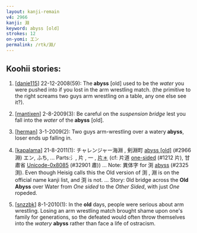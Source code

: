 ```yaml
---
layout: kanji-remain
v4: 2966
kanji: 淵
keyword: abyss [old]
strokes: 12
on-yomi: エン
permalink: /rtk/淵/
---
```


## Koohii stories: 

1) [<a href="http://kanji.koohii.com/profile/danie115">danie115</a>] 22-12-2008(59): The<strong> abyss</strong> [old] used to be the <em>water</em> you were pushed into if you lost in the arm wrestling match. (the primitive to the right screams two guys arm wrestling on a table, any one else see it?).

2) [<a href="http://kanji.koohii.com/profile/mantixen">mantixen</a>] 2-8-2009(3): Be careful on the <em>suspension bridge</em> lest you fall into the <em>water</em> of the<strong> abyss</strong> [old].

3) [<a href="http://kanji.koohii.com/profile/herman">herman</a>] 3-1-2009(2): Two guys arm-wrestling over a watery<strong> abyss</strong>, loser ends up falling in.

4) [<a href="http://kanji.koohii.com/profile/kapalama">kapalama</a>] 21-8-2011(1): チャレンジャー海淵 , 剣淵町 <a href="http://kanji.koohii.com/study/kanji/2966">abyss [old]</a> (#2966 淵) エン, ふち, ... Parts:氵, 片 , 一 , <a href="midori://search?text=片＊">片＊</a> (cf: 片道 <a href="http://kanji.koohii.com/study/kanji/1212">one-sided</a> (#1212 片), 甘肅省 <a href="http://kanji.koohii.com/study/kanji/32901">Unicode-0x8085</a> (#32901 肅)) ... Note: 異体字 for 渕 <a href="../v4/2325.html">abyss</a> (#2325 渕). Even though Heisig calls this the Old version of 渕 , 淵 is on the official name kanji list, and 渕 is not. ... Story: 0ld bridge across the <strong>Old<strong> Abyss</strong></strong> over Water from <em>One sided</em> to the <em>Other Sided</em>, with just <em>One</em> ropeded.

5) [<a href="http://kanji.koohii.com/profile/snzzbk">snzzbk</a>] 8-1-2010(1): In the <strong>old</strong> days, people were serious about arm wrestling. Losing an arm wrestling match brought shame upon one&#039;s family for generations, so the defeated would often throw themselves into the <em>watery</em> <strong>abyss</strong> rather than face a life of ostracism.

